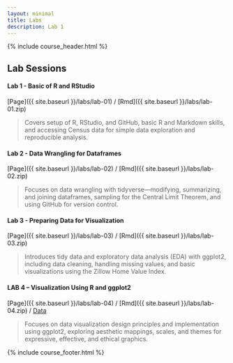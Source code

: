 ```yaml
---
layout: minimal
title: Labs
description: Lab 1
---
```


{% include course_header.html %}
## Lab Sessions

#### **Lab 1 - Basic of R and RStudio**

[Page]({{ site.baseurl }}/labs/lab-01) / [Rmd]({{ site.baseurl }}/labs/lab-01.zip)

> Covers setup of R, RStudio, and GitHub, basic R and Markdown skills, and accessing Census data for simple data exploration and reproducible analysis.

#### **Lab 2 - Data Wrangling for Dataframes**

[Page]({{ site.baseurl }}/labs/lab-02) / [Rmd]({{ site.baseurl }}/labs/lab-02.zip)

> Focuses on data wrangling with tidyverse—modifying, summarizing, and joining dataframes, sampling for the Central Limit Theorem, and using GitHub for version control.

#### **Lab 3 - Preparing Data for Visualization**

[Page]({{ site.baseurl }}/labs/lab-03) / [Rmd]({{ site.baseurl }}/labs/lab-03.zip)

> Introduces tidy data and exploratory data analysis (EDA) with ggplot2, including data cleaning, handling missing values, and basic visualizations using the Zillow Home Value Index.

#### **LAB 4 – Visualization Using R and ggplot2**

[Page]({{ site.baseurl }}/labs/lab-04) / [Rmd]({{ site.baseurl }}/labs/lab-04.zip) / [Data](https://www.dropbox.com/scl/fi/oehagch9ivooesndaigq3/rental_data_wa.csv.zip?rlkey=h3b2krogfjj2mvzmjucg0sp2y&dl=0)

> Focuses on data visualization design principles and implementation using ggplot2, exploring aesthetic mappings, scales, and themes for expressive, effective, and ethical graphics.


{% include course_footer.html %}
